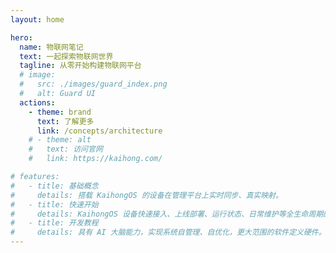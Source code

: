 ```yaml
---
layout: home

hero:
  name: 物联网笔记
  text: 一起探索物联网世界
  tagline: 从零开始构建物联网平台
  # image:
  #   src: ./images/guard_index.png
  #   alt: Guard UI
  actions:
    - theme: brand
      text: 了解更多
      link: /concepts/architecture
    # - theme: alt
    #   text: 访问官网
    #   link: https://kaihong.com/

# features:
#   - title: 基础概念
#     details: 搭载 KaihongOS 的设备在管理平台上实时同步、真实映射。
#   - title: 快速开始
#     details: KaihongOS 设备快速接入、上线部署、运行状态、日常维护等全生命周期的管理。
#   - title: 开发教程
#     details: 具有 AI 大脑能力，实现系统自管理、自优化，更大范围的软件定义硬件。
---
```


